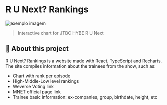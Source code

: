 # R U Next? Rankings

<!---Esses são exemplos. Veja https://shields.io para outras pessoas ou para personalizar este conjunto de escudos. Você pode querer incluir dependências, status do projeto e informações de licença aqui--->

<img src="https://boysplanetranking.netlify.app/website-image.png" alt="exemplo imagem">

> Interactive chart for JTBC HYBE R U Next

## 📙 About this project

R U Next? Rankings is a website made with React, TypeScript and Recharts. The site compiles information about the trainees from the show, such as:

- Chart with rank per episode
- High-Middle-Low level rankings
- Weverse Voting link
- MNET official page link
- Trainee basic information: ex-companies, group, birthdate, height, etc




